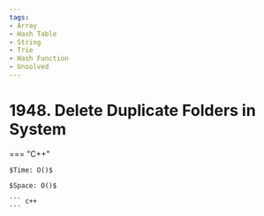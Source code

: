 ```yaml
---
tags:
- Array
- Hash Table
- String
- Trie
- Hash Function
- Unsolved
---
```



# 1948. Delete Duplicate Folders in System

=== "C++"

    $Time: O()$

    $Space: O()$

    ``` c++
    ```